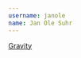 ```yaml
---
username: janole
name: Jan Ole Suhr
---
```


[Gravity](http://mobileways.de/products/gravity/gravity/)
